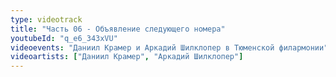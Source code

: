 ```yaml
---
type: videotrack
title: "Часть 06 - Объявление следующего номера"
youtubeId: "q_e6_343xVU"
videoevents: "Даниил Крамер и Аркадий Шилклопер в Тюменской филармонии"
videoartists: ["Даниил Крамер", "Аркадий Шилклопер"]
---
```

